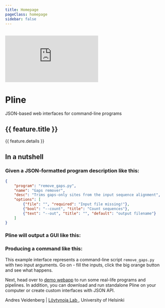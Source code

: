 ```yaml
---
title: Homepage
pageClass: homepage
sidebar: false
---
```


<div class="header">
  <div class="logo" :class="{away: !ready}">
    <img :src="$withBase('/images/scrn_man.jpg')">
    <img :src="$withBase('/images/scrn_pline_json.jpg')">
    <div class="logoUI"></div>
    <iframe class="video" :class="{visible: show}" src="https://player.vimeo.com/video/391192911?color=ffa500" 
    frameborder="0" allow="fullscreen" allowfullscreen title="Pline intro"></iframe>
  </div>
  <h1 id="main-title">Pline</h1>
  <p class="description">JSON-based web interfaces for command-line programs</p>
  <p class="action">
	  <btn text="Play video" icon="play" :click="showVideo" />
    <btn text="Live demo →︎" link="http://wasabiapp.org/pline-demo/" />
    <btn text="Get started →" link="/guide/" />
  </p>
</div>

<div v-if="fm.features && fm.features.length" class="features">
      <div v-for="(feature, index) in fm.features" :key="index" class="feature">
        <h2>{{ feature.title }}</h2>
        <p>{{ feature.details }}</p>
      </div>
</div>

## In a nutshell

### Given a JSON-formatted program description like this:

``` json
{
	"program": "remove_gaps.py",
	"name": "Gaps remover",
	"desc": "Trims gaps-only sites from the input sequence alignment",
	"options": [
		{"file": "", "required": "Input file missing!"},
		{"bool": "--count", "title": "Count sequences"},
		{"text": "--out", "title": "", "default": "output filename"}
	]
}
```

### Pline will output a GUI like this:  

<div  class="demoUI"></div>

<div v-if="command">
  <h3>Producing a command like this:</h3>
  <Code lang="shell" :code="command"></Code>
</div>

This example interface represents a command-line script `remove_gaps.py` with two input arguments.
Go on - fill the inputs, click the big orange button and see what happens.
<p v-if="command">
  Next, head over to <a href="http://wasabiapp.org/pline-demo/">demo webapp</a> to run some real-life programs 
  and pipelines. In addition, you can <a :href="$withBase('/downloads/')">download</a> and run standalone Pline on your computer or create custom interfaces with <a :href="$withBase('/guide/api')">JSON API</a>.
</p>

<div class="footer">
Andres Veidenberg | 
<a href="http://loytynojalab.biocenter.helsinki.fi" target="_blank"> Löytynoja Lab<OutboundLink/> </a>, University of Helsinki
</div>

<script>

const logoJSON = {
  program: "pline",
  URL: "http://wasabiapp.org/pline",
  name: "Pline",
  desc: "Automatic web interface generator",
  submitBtn: "Run Pline",
  options: [
    {file: ""},
    {group: "Pline options", options: []}
  ]
};
const demoJSON = {
  program: "remove_gaps.py",
  name: "Gaps remover",
  desc: "Trims gaps-only sites from the input sequence alignment",
  options: [
    {file: "", required: "Input file missing!"},
    {bool: "--count", title: "Count sequences"},
    {text: "--out", title: "", default: "output filename"}
  ]
};

export default {
  data: function(){
    return {
      logoPlugin: false,
      demoPlugin: false,
      ready: false,
      show: false,
      pipeline: []
    }
  },
  methods:{
    showVideo: function(){
      this.ready = false;
      this.show = true;
    }
  },
  computed: {
    fm(){
      return this.$page.frontmatter
    },
    command(){
      let cmd = ""; //extract submitted command
      this.pipeline.forEach(function(job){
        cmd += job.program+" "+job.parameters+"\n";
      });
      return cmd;
    }
  },
  beforeMount(){ //register plugins
    this.logoPlugin = Pline.addPlugin(logoJSON);
    this.demoPlugin = Pline.addPlugin(demoJSON);
    Pline.extend({ //capture submitted data
      processJob: function(data){
        this.pipeline = data.pipeline;
      }.bind(this)
    });
  },
  mounted(){ //reveal logo, draw plugins
    this.logoPlugin.draw('.logoUI')
    this.ready = true;
    this.demoPlugin.draw('.demoUI');
  }
}
</script>

